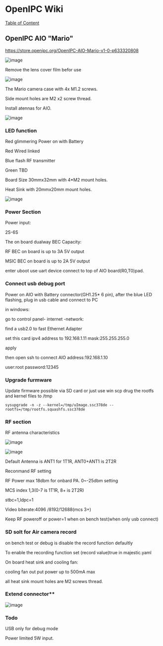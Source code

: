 # OpenIPC Wiki
[Table of Content](../README.md)

OpenIPC AIO "Mario"
-------------------

https://store.openipc.org/OpenIPC-AIO-Mario-v1-0-p633320808

![image](https://github.com/user-attachments/assets/ad675599-61ce-4cec-a9bf-5933d907c53a)

Remove the lens cover film befor use

![image](https://github.com/user-attachments/assets/9ead08a6-f4eb-45a0-bc63-19d3abd3ec1e)



The Mario camera case with 4x M1.2 screws.

Side mount holes are M2 x2 screw thread.

Install atennas for AIO.

![image](https://github.com/user-attachments/assets/e10e6671-553f-4840-aacd-16816be0813b)



### LED function

Red glimmering	Power on with Battery

Red 	Wired linked

Blue flash	RF transmitter

Green	TBD

Board Size 30mmx32mm with 4*M2 mount holes.

Heat Sink with 20mmx20mm mount holes.

![image](https://github.com/user-attachments/assets/1c7e34c1-76a9-45ee-9caf-ffd33261e154)




### Power Section

Power input:

2S-6S

The on board dualway BEC Capacity:

RF BEC on board is up to 3A 5V output

MSIC BEC on board is up to 2A 5V output

enter uboot use  uart device connect to top of AIO board(R0,T0)pad.


### Connect usb debug port

Power on AIO with Battery connector(GH1.25* 6 pin), after the blue LED flashing, plug in usb cable and connect to PC

in windows:

go to control panel- internet -network:

find a usb2.0 to fast Ethernet Adapter

set this card ipv4 address to 192.168.1.11 mask:255.255.255.0

apply

then open ssh to connect AIO address:192.168.1.10

user:root password:12345


### Upgrade furmware

Update firmware possible via SD card or just use win scp drug the rootfs and kernel files to /tmp

```
sysupgrade -n -z --kernel=/tmp/uImage.ssc378de --rootfs=/tmp/rootfs.squashfs.ssc378de
```

### RF section

RF antenna characteristics

![image](https://github.com/user-attachments/assets/d54050b4-2769-4942-95d7-8aad3b5e2e21)

![image](https://github.com/user-attachments/assets/0a709f70-ac8b-4880-93f5-49e1d958eb1b)


Default Antenna is ANT1 for 1T1R, ANT0+ANT1 is 2T2R

Reconmand RF setting 
  
  RF Power max 18dbm for onbard PA. 0~-25dbm setting
  
  MCS index 1,3(0-7 is 1T1R, 8+ is 2T2R)
  
  stbc=1,ldpc=1
  
  Video biterate:4096 /8192/12688(mcs 3+)

  Keep RF poweroff or power=1 when on bench test(when only usb connect)


### SD solt for Air camera record

on bench test or debug is disable the record function defaultly

To enable the recording function set (record value)true in majestic.yaml


On board heat sink and cooling fan:

cooling fan out put power up to 500mA max

all heat sink mount holes are M2 screws thread.


### Extend connector**

![image](https://github.com/user-attachments/assets/af8124e3-539f-42c6-a757-a560eb93e3fe)


### Todo

USB only for debug mode

Power limited 5W input.


